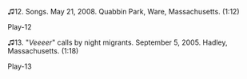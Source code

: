 ♫12. Songs. May 21, 2008. Quabbin Park, Ware, Massachusetts. (1:12)

Play-12

♫13. "*Veeeer*" calls by night migrants. September 5, 2005. Hadley,
Massachusetts. (1:18)

Play-13
